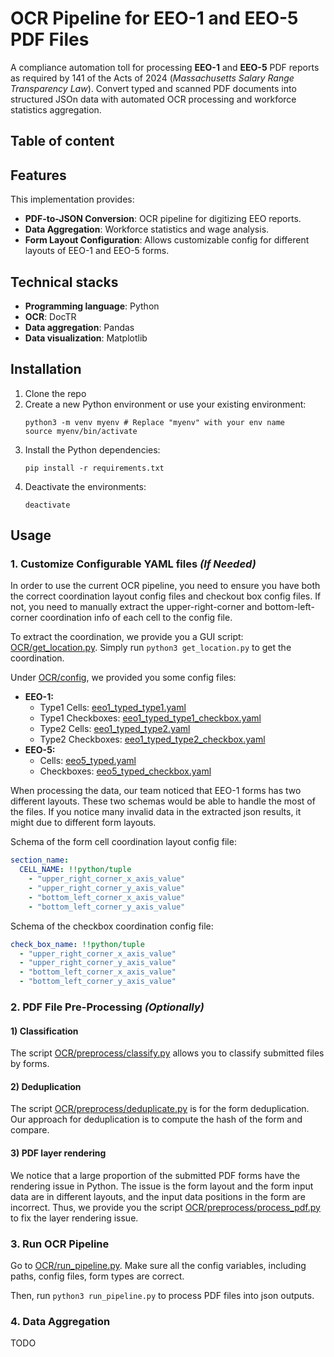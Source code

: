 # OCR Pipeline for EEO-1 and EEO-5 PDF Files

A compliance automation toll for processing **EEO-1** and **EEO-5** PDF reports as required by 141 of the Acts of 2024
(*Massachusetts Salary Range Transparency Law*). Convert typed and scanned PDF documents into structured JSOn data with
automated OCR processing and workforce statistics aggregation.

## Table of content

## Features

This implementation provides:

- **PDF-to-JSON Conversion**: OCR pipeline for digitizing EEO reports.
- **Data Aggregation**: Workforce statistics and wage analysis.
- **Form Layout Configuration**: Allows customizable config for different layouts of EEO-1 and EEO-5 forms.

## Technical stacks

- **Programming language**: Python
- **OCR**: DocTR
- **Data aggregation**: Pandas
- **Data visualization**: Matplotlib

## Installation

1. Clone the repo
2. Create a new Python environment or use your existing environment:
    ```shell
    python3 -m venv myenv # Replace "myenv" with your env name
    source myenv/bin/activate
    ```
3. Install the Python dependencies:
    ```shell
    pip install -r requirements.txt
    ```
3. Deactivate the environments:
    ```shell
    deactivate
    ```

## Usage

### 1. Customize Configurable YAML files *(If Needed)*

In order to use the current OCR pipeline, you need to ensure you have both the correct coordination layout config files
and checkout box config files.
If not, you need to manually extract the upper-right-corner and bottom-left-corner coordination info of each cell to the
config file.

To extract the coordination, we provide you a GUI script: [OCR/get_location.py](OCR/visualization/get_location.py). Simply run
```python3 get_location.py```
to get the coordination.

Under [OCR/config](./OCR/config), we provided you some config files:

- **EEO-1:**
    - Type1 Cells: [eeo1_typed_type1.yaml](./OCR/config/eeo1_typed_type1.yaml)
    - Type1 Checkboxes: [eeo1_typed_type1_checkbox.yaml](./OCR/config/eeo1_typed_type1_checkbox.yaml)
    - Type2 Cells: [eeo1_typed_type2.yaml](./OCR/config/eeo1_typed_type2.yaml)
    - Type2 Checkboxes: [eeo1_typed_type2_checkbox.yaml](./OCR/config/eeo1_typed_type2_checkbox.yaml)
- **EEO-5:**
    - Cells: [eeo5_typed.yaml](./OCR/config/eeo5_typed.yaml)
    - Checkboxes: [eeo5_typed_checkbox.yaml](./OCR/config/eeo5_typed_checkbox.yaml)

When processing the data, our team noticed that EEO-1 forms has two different layouts.
These two schemas would be able to handle the most of the files. If you notice many invalid data in the
extracted json results, it might due to different form layouts.

Schema of the form cell coordination layout config file:

```yaml
section_name:
  CELL_NAME: !!python/tuple
    - "upper_right_corner_x_axis_value"
    - "upper_right_corner_y_axis_value"
    - "bottom_left_corner_x_axis_value"
    - "bottom_left_corner_y_axis_value"
```

Schema of the checkbox coordination config file:

```yaml
check_box_name: !!python/tuple
  - "upper_right_corner_x_axis_value"
  - "upper_right_corner_y_axis_value"
  - "bottom_left_corner_x_axis_value"
  - "bottom_left_corner_y_axis_value"
```

### 2. PDF File Pre-Processing *(Optionally)*

#### 1) Classification

The script [OCR/preprocess/classify.py](./OCR/preprocess/classify.py) allows you to classify submitted files by forms.

#### 2) Deduplication

The script [OCR/preprocess/deduplicate.py](./OCR/preprocess/deduplicate.py) is for the form deduplication. Our
approach for deduplication is to compute the hash of the form and compare.

#### 3) PDF layer rendering

We notice that a large proportion of the submitted PDF forms have the rendering issue in Python. The issue is the form
layout and the form input data are in different layouts, and the input data positions in the form are incorrect. Thus,
we provide you the script [OCR/preprocess/process_pdf.py](./OCR/preprocess/process_pdf.py) to fix the layer rendering
issue.

### 3. Run OCR Pipeline

Go to [OCR/run_pipeline.py](./OCR/run_pipeline.py). Make sure all the config variables, including paths, config files,
form types
are correct.

Then, run ```python3 run_pipeline.py``` to process PDF files into json outputs.

### 4. Data Aggregation

TODO